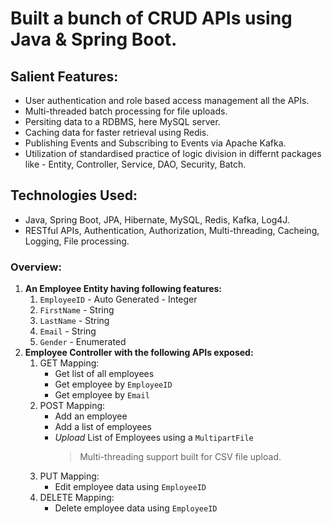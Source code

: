 # Built a bunch of CRUD APIs using Java & Spring Boot.

## Salient Features:
  - User authentication and role based access management all the APIs.
  - Multi-threaded batch processing for file uploads.
  - Persiting data to a RDBMS, here MySQL server.
  - Caching data for faster retrieval using Redis.
  - Publishing Events and Subscribing to Events via Apache Kafka.
  - Utilization of standardised practice of logic division in differnt packages like - Entity, Controller, Service, DAO, Security, Batch. 

## Technologies Used:
  - Java, Spring Boot, JPA, Hibernate, MySQL, Redis, Kafka, Log4J.
  - RESTful APIs, Authentication, Authorization, Multi-threading, Cacheing, Logging, File processing.

### Overview:
1. **An Employee Entity having following features:**
    1. `EmployeeID` - Auto Generated - Integer
    2. `FirstName` - String
    3. `LastName` - String
    4. `Email` - String
    5. `Gender` - Enumerated
2. **Employee Controller with the following APIs exposed:**
    1. GET Mapping:
        - Get list of all employees
        - Get employee by `EmployeeID`
        - Get employee by `Email`
    2. POST Mapping:
        - Add an employee
        - Add a list of employees
        - _Upload_ List of Employees using a `MultipartFile`
            > Multi-threading support built for CSV file upload.
    3. PUT Mapping:
        - Edit employee data using `EmployeeID`
    4. DELETE Mapping:
        - Delete employee data using `EmployeeID`
    
